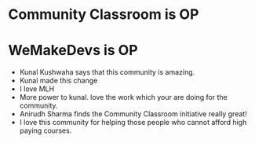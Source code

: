 
# Community Classroom is OP
# WeMakeDevs is OP
- Kunal Kushwaha says that this community is amazing.
- Kunal made this change
- I love MLH
- More power to kunal. love the work which your are doing for the community.
- Anirudh Sharma finds the Community Classroom initiative really great!
- I love this community for helping those people who cannot afford high paying courses.
